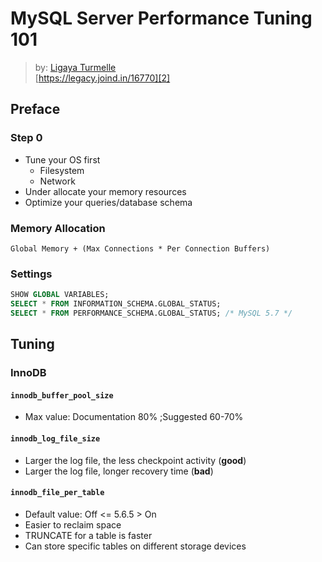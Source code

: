 # MySQL Server Performance Tuning 101
> by: [Ligaya Turmelle][1]  
> [https://legacy.joind.in/16770][2]

## Preface

### Step 0

* Tune your OS first
  * Filesystem
  * Network
* Under allocate your memory resources
* Optimize your queries/database schema

### Memory Allocation

```
Global Memory + (Max Connections * Per Connection Buffers)
```

### Settings

```sql
SHOW GLOBAL VARIABLES;
SELECT * FROM INFORMATION_SCHEMA.GLOBAL_STATUS;
SELECT * FROM PERFORMANCE_SCHEMA.GLOBAL_STATUS; /* MySQL 5.7 */
```

## Tuning

### InnoDB

#### `innodb_buffer_pool_size`

* Max value: Documentation 80% ;Suggested 60-70%

#### `innodb_log_file_size`

* Larger the log file, the less checkpoint activity (**good**)
* Larger the log file, longer recovery time (**bad**)

#### `innodb_file_per_table`

* Default value: Off <= 5.6.5 > On
* Easier to reclaim space
* TRUNCATE  for a table is faster
* Can store specific tables on different storage devices


[1]: https://twitter.com/lig
[2]: https://legacy.joind.in/16770
